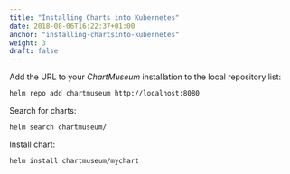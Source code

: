 ```yaml
---
title: "Installing Charts into Kubernetes"
date: 2018-08-06T16:22:37+01:00
anchor: "installing-chartsinto-kubernetes"
weight: 3
draft: false
---
```


Add the URL to your *ChartMuseum* installation to the local repository list:
```bash
helm repo add chartmuseum http://localhost:8080
```

Search for charts:
```bash
helm search chartmuseum/
```

Install chart:
```bash
helm install chartmuseum/mychart
```